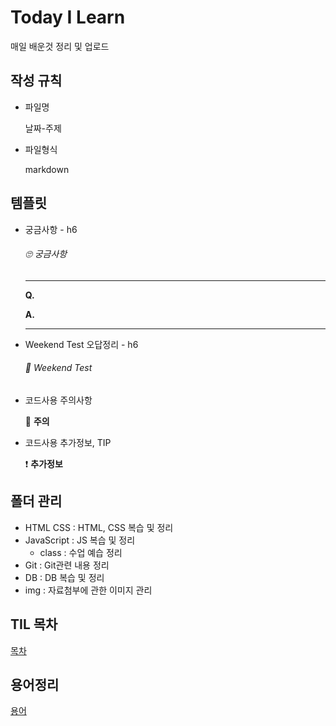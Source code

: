# Today I Learn

매일 배운것 정리 및 업로드



## 작성 규칙

- 파일명

  날짜-주제

- 파일형식

  markdown



## 템플릿

- 궁금사항 - h6

  ###### 🙄 궁금사항

  ---

  **Q.** 

  **A.** 

  ---

- Weekend Test 오답정리 - h6

  ###### 📝 Weekend Test

- 코드사용 주의사항

  &#128680; **주의**

- 코드사용 추가정보, TIP

  &#10071; **추가정보**
  
  

## 폴더 관리

- HTML CSS : HTML, CSS  복습 및 정리
- JavaScript : JS 복습 및 정리
  - class : 수업 예습 정리
- Git : Git관련 내용 정리
- DB : DB 복습 및 정리
- img : 자료첨부에 관한 이미지 관리



## TIL 목차

[목차](https://github.com/tinkerbell93/TIL/blob/master/index.md)



## 용어정리

[용어](https://github.com/tinkerbell93/TIL/blob/master/arrange_terminology.md)